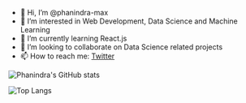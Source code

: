 - 👋 Hi, I’m @phanindra-max
- 👀 I’m interested in Web Development, Data Science and Machine Learning
- 🌱 I’m currently learning React.js
- 💞️ I’m looking to collaborate on Data Science related projects
- 📫 How to reach me: [Twitter](https://twitter.com/Phanind52024538)


![Phanindra's GitHub stats](https://github-readme-stats.vercel.app/api?username=phanindra-max&show_icons=true&theme=nightowl)

![Top Langs](https://github-readme-stats.vercel.app/api/top-langs/?username=phanindra-max)

<!-- ![willianrod's wakatime stats](https://github-readme-stats.vercel.app/api/wakatime?username=phanindra_max) -->

<!---
phanindra-max/phanindra-max is a ✨ special ✨ repository because its `README.md` (this file) appears on your GitHub profile.
You can click the Preview link to take a look at your changes.
--->

